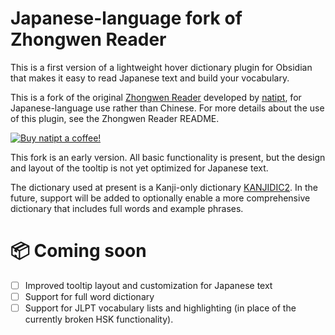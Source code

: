 # Japanese-language fork of Zhongwen Reader 

This is a first version of a lightweight hover dictionary plugin for Obsidian that makes it easy to read Japanese text and build your vocabulary. 

This is a fork of the original [Zhongwen Reader](https://github.com/natipt/obsidian-zhongwen-reader) developed by [natipt](https://github.com/natipt/), for Japanese-language use rather than Chinese. For more details about the use of this plugin, see the Zhongwen Reader README.

[![Buy natipt a coffee!](https://ko-fi.com/img/githubbutton_sm.svg)](https://ko-fi.com/natipt)

This fork is an early version. All basic functionality is present, but the design and layout of the tooltip is not yet optimized for Japanese text. 

The dictionary used at present is a Kanji-only dictionary [KANJIDIC2](http://www.edrdg.org/kanjidic/kanjd2index_legacy.html). In the future, support will be added to optionally enable a more comprehensive dictionary that includes full words and example phrases.

# 📦 Coming soon
- [ ] Improved tooltip layout and customization for Japanese text
- [ ] Support for full word dictionary 
- [ ] Support for JLPT vocabulary lists and highlighting (in place of the currently broken HSK functionality).
